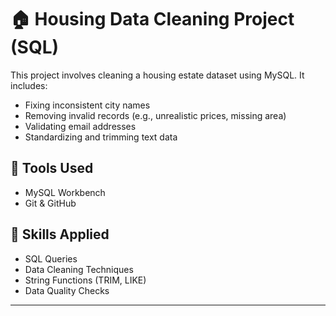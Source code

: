 # 🏠 Housing Data Cleaning Project (SQL)

This project involves cleaning a housing estate dataset using MySQL. It includes:

- Fixing inconsistent city names
- Removing invalid records (e.g., unrealistic prices, missing area)
- Validating email addresses
- Standardizing and trimming text data

## 📁 Tools Used
- MySQL Workbench
- Git & GitHub

## 📌 Skills Applied
- SQL Queries
- Data Cleaning Techniques
- String Functions (TRIM, LIKE)
- Data Quality Checks

---
